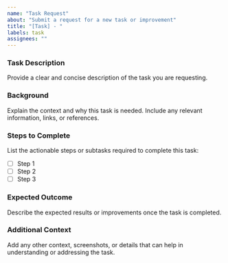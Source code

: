 ```yaml
---
name: "Task Request"
about: "Submit a request for a new task or improvement"
title: "[Task] - "
labels: task
assignees: ""
---
```


### Task Description

Provide a clear and concise description of the task you are requesting.

### Background

Explain the context and why this task is needed. Include any relevant information, links, or references.

### Steps to Complete

List the actionable steps or subtasks required to complete this task:
- [ ] Step 1
- [ ] Step 2
- [ ] Step 3

### Expected Outcome

Describe the expected results or improvements once the task is completed.

### Additional Context

Add any other context, screenshots, or details that can help in understanding or addressing the task.
